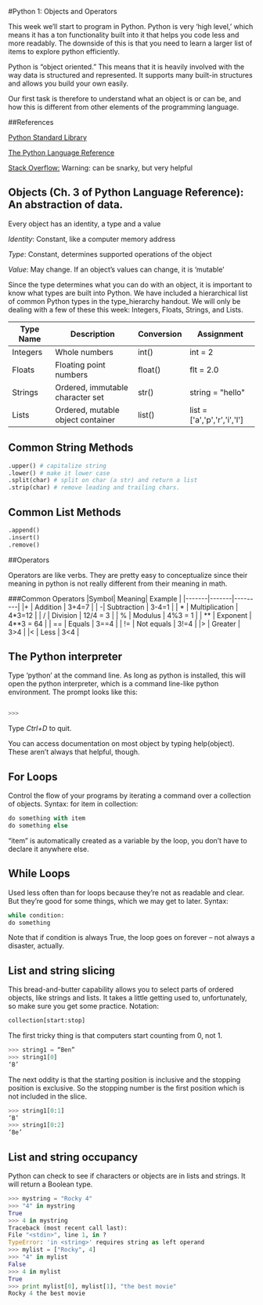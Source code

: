#Python 1: Objects and Operators

This week we’ll start to program in Python. Python is very ‘high level,’ which means it has a ton functionality built into it that helps you code less and more readably. The downside of this is that you need to learn a larger list of items to explore python efficiently.


Python is “object oriented.” This means that it is heavily involved with the way data is structured and represented. It supports many built-in structures and allows you build your own easily.

Our first task is therefore to understand what an object is or can be, and how this is different from other elements of the programming language.

##References

[Python Standard Library](http://docs.python.org/2/library/index.html)

[The Python Language Reference](http://docs.python.org/2/reference/)

[Stack Overflow:](http://stackoverflow.com/) Warning: can be snarky, but very helpful

## Objects (Ch. 3 of Python Language Reference): An abstraction of data.

Every object has an identity, a type and a value

*Identity*: Constant, like a computer memory address

*Type*: Constant, determines supported operations of the object

*Value*: May change. If an object’s values can change, it is ‘mutable’

Since the type determines what you can do with an object, it is important to know
what types are built into Python. We have included a hierarchical list of common
Python types in the type_hierarchy handout. We will only be dealing with a few of these
this week: Integers, Floats, Strings, and Lists.

|Type Name| Description | Conversion | Assignment |
|--------|-------------|-------------|-----------|
| Integers| Whole numbers | int() | int = 2 |
| Floats | Floating point numbers | float() | flt = 2.0 |
|Strings | Ordered, immutable character set | str() | string = "hello" |
|Lists| Ordered, mutable object container | list() | list = ['a','p','r','i','l'] |


## Common String Methods

```python
.upper() # capitalize string
.lower() # make it lower case
.split(char) # split on char (a str) and return a list
.strip(char) # remove leading and trailing chars.
```

## Common List Methods

```python
.append()
.insert()
.remove()
```

##Operators

Operators are like verbs. They are pretty easy to conceptualize since their meaning in python is not really different from their meaning in math.

###Common Operators
|Symbol| Meaning| Example |
|-------|-------|---------|
|+ | Addition | 3+4=7 |
| -|  Subtraction | 3-4=1 |
| * | Multiplication | 4*3=12 |
| / | Division | 12/4 = 3 |
| % | Modulus | 4%3 = 1 |
| ** | Exponent | 4**3 = 64 |
| == | Equals | 3==4 |
| != | Not equals | 3!=4 | 
|> | Greater | 3>4 | 
|< | Less | 3<4 |

## The Python interpreter
Type ‘python’ at the command line. As long as python is installed, this will open the
python interpreter, which is a command line-like python environment. The prompt looks
like this: 

```python

>>> 
```

Type *Ctrl+D* to quit.

You can access documentation on most object by typing help(object). These
aren’t always that helpful, though.


## For Loops
Control the flow of your programs by iterating a command over a collection of objects. Syntax:
for item in collection:

```python
do something with item
do something else
```

“item” is automatically created as a variable by the loop, you don’t have to declare it
anywhere else.

## While Loops
Used less often than for loops because they’re not as readable and clear. But they’re
good for some things, which we may get to later. Syntax:

```python
while condition:
do something
```

Note that if condition is always True, the loop goes on forever – not always a
disaster, actually.


## List and string slicing
This bread-and-butter capability allows you to select parts of ordered objects, like
strings and lists. It takes a little getting used to, unfortunately, so make sure you get some
practice. Notation:

```python
collection[start:stop]
``` 


The first tricky thing is that computers start counting from 0, not 1.

```python
>>> string1 = “Ben”
>>> string1[0]
‘B’
```

The next oddity is that the starting position is inclusive and the stopping position is
exclusive. So the stopping number is the first position which is not included in the slice.

```python
>>> string1[0:1]
‘B’
>>> string1[0:2]
‘Be’
```

## List and string occupancy
Python can check to see if characters or objects are in lists and strings. It will return a Boolean type.

```python
>>> mystring = "Rocky 4"
>>> "4" in mystring
True
>>> 4 in mystring
Traceback (most recent call last):
File "<stdin>", line 1, in ?
TypeError: 'in <string>' requires string as left operand
>>> mylist = ["Rocky", 4]
>>> "4" in mylist
False
>>> 4 in mylist
True
>>> print mylist[0], mylist[1], "the best movie"
Rocky 4 the best movie

```

